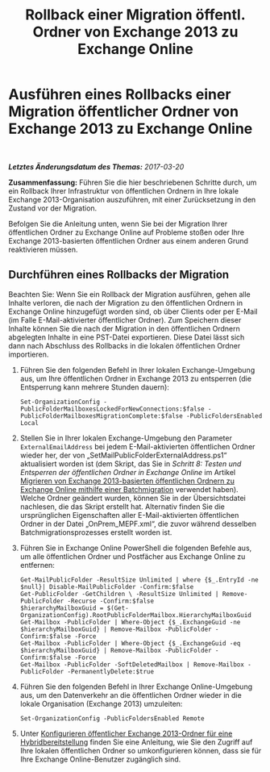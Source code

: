 ﻿---
title: 'Rollback einer Migration öffentl. Ordner von Exchange 2013 zu Exchange Online'
TOCTitle: Ausführen eines Rollbacks einer Migration öffentlicher Ordner von Exchange 2013 zu Exchange Online
ms:assetid: bcd54aa0-aa45-4c68-b504-1475842d4b96
ms:mtpsurl: https://technet.microsoft.com/de-de/library/Mt798259(v=EXCHG.150)
ms:contentKeyID: 74432743
ms.date: 04/24/2018
mtps_version: v=EXCHG.150
ms.translationtype: HT
---

# Ausführen eines Rollbacks einer Migration öffentlicher Ordner von Exchange 2013 zu Exchange Online

 

_**Letztes Änderungsdatum des Themas:** 2017-03-20_

**Zusammenfassung:**  Führen Sie die hier beschriebenen Schritte durch, um ein Rollback Ihrer Infrastruktur von öffentlichen Ordnern in Ihre lokale Exchange 2013-Organisation auszuführen, mit einer Zurücksetzung in den Zustand vor der Migration.

Befolgen Sie die Anleitung unten, wenn Sie bei der Migration Ihrer öffentlichen Ordner zu Exchange Online auf Probleme stoßen oder Ihre Exchange 2013-basierten öffentlichen Ordner aus einem anderen Grund reaktivieren müssen.

## Durchführen eines Rollbacks der Migration

Beachten Sie: Wenn Sie ein Rollback der Migration ausführen, gehen alle Inhalte verloren, die nach der Migration zu den öffentlichen Ordnern in Exchange Online hinzugefügt worden sind, ob über Clients oder per E-Mail (im Falle E-Mail-aktivierter öffentlicher Ordner). Zum Speichern dieser Inhalte können Sie die nach der Migration in den öffentlichen Ordnern abgelegten Inhalte in eine PST-Datei exportieren. Diese Datei lässt sich dann nach Abschluss des Rollbacks in die lokalen öffentlichen Ordner importieren.

1.  Führen Sie den folgenden Befehl in Ihrer lokalen Exchange-Umgebung aus, um Ihre öffentlichen Ordner in Exchange 2013 zu entsperren (die Entsperrung kann mehrere Stunden dauern):
    
        Set-OrganizationConfig -PublicFolderMailboxesLockedForNewConnections:$false -PublicFolderMailboxesMigrationComplete:$false -PublicFoldersEnabled Local 

2.  Stellen Sie in Ihrer lokalen Exchange-Umgebung den Parameter `ExternalEmailAddress` bei jedem E-Mail-aktivierten öffentlichen Ordner wieder her, der von „SetMailPublicFolderExternalAddress.ps1“ aktualisiert worden ist (dem Skript, das Sie in *Schritt 8: Testen und Entsperren der öffentlichen Ordner in Exchange Online* im Artikel [Migrieren von Exchange 2013-basierten öffentlichen Ordnern zu Exchange Online mithilfe einer Batchmigration](https://technet.microsoft.com/de-de/library/Mt798260(v=EXCHG.150)) verwendet haben). Welche Ordner geändert wurden, können Sie in der Übersichtsdatei nachlesen, die das Skript erstellt hat. Alternativ finden Sie die ursprünglichen Eigenschaften aller E-Mail-aktivierten öffentlichen Ordner in der Datei „OnPrem\_MEPF.xml“, die zuvor während desselben Batchmigrationsprozesses erstellt worden ist.

3.  Führen Sie in Exchange Online PowerShell die folgenden Befehle aus, um alle öffentlichen Ordner und Postfächer aus Exchange Online zu entfernen:
    
        Get-MailPublicFolder -ResultSize Unlimited | where {$_.EntryId -ne $null}| Disable-MailPublicFolder -Confirm:$false 
        Get-PublicFolder -GetChildren \ -ResultSize Unlimited | Remove-PublicFolder -Recurse -Confirm:$false
        $hierarchyMailboxGuid = $(Get-OrganizationConfig).RootPublicFolderMailbox.HierarchyMailboxGuid
        Get-Mailbox -PublicFolder | Where-Object {$_.ExchangeGuid -ne $hierarchyMailboxGuid} | Remove-Mailbox -PublicFolder -Confirm:$false -Force
        Get-Mailbox -PublicFolder | Where-Object {$_.ExchangeGuid -eq $hierarchyMailboxGuid} | Remove-Mailbox -PublicFolder -Confirm:$false -Force
        Get-Mailbox -PublicFolder -SoftDeletedMailbox | Remove-Mailbox -PublicFolder -PermanentlyDelete:$true

4.  Führen Sie den folgenden Befehl in Ihrer Exchange Online-Umgebung aus, um den Datenverkehr an die öffentlichen Ordner wieder in die lokale Organisation (Exchange 2013) umzuleiten:
    
        Set-OrganizationConfig -PublicFoldersEnabled Remote

5.  Unter [Konfigurieren öffentlicher Exchange 2013-Ordner für eine Hybridbereitstellung](https://technet.microsoft.com/de-de/library/Dn986544(v=EXCHG.150)) finden Sie eine Anleitung, wie Sie den Zugriff auf Ihre lokalen öffentlichen Ordner so umkonfigurieren können, dass sie für Ihre Exchange Online-Benutzer zugänglich sind.

